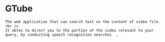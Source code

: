   # GTube
	The web application that can search text on the content of video file.<br />
 	It ables to direct you to the portion of the video relevant to your query, by conducting speech recognition searches  .
